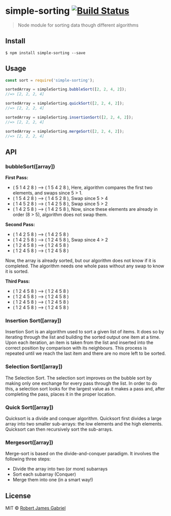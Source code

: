 # simple-sorting [![Build Status](https://travis-ci.org/RobertJGabriel/simple-sorting.svg?branch=master)](https://travis-ci.org/RobertJGabriel/simple-sorting)

> Node module for sorting data though different algorithms


## Install

```
$ npm install simple-sorting --save
```


## Usage

```js
const sort = require('simple-sorting');

sortedArray = simpleSorting.bubbleSort([2, 2, 4, 2]);
//=> [2, 2, 2, 4]

sortedArray = simpleSorting.quickSort([2, 2, 4, 2]);
//=> [2, 2, 2, 4]

sortedArray = simpleSorting.insertionSort([2, 2, 4, 2]);
//=> [2, 2, 2, 4]

sortedArray = simpleSorting.mergeSort([2, 2, 4, 2]);
//=> [2, 2, 2, 4]
```

## API

### bubbleSort([array])

**First Pass:**

- ( 5 1 4 2 8 ) –> ( 1 5 4 2 8 ), Here, algorithm compares the first two elements, and swaps since 5 > 1.
- ( 1 5 4 2 8 ) –>  ( 1 4 5 2 8 ), Swap since 5 > 4
- ( 1 4 5 2 8 ) –>  ( 1 4 2 5 8 ), Swap since 5 > 2
- ( 1 4 2 5 8 ) –> ( 1 4 2 5 8 ), Now, since these elements are already in order (8 > 5), algorithm does not swap them.

**Second Pass:**

- ( 1 4 2 5 8 ) –> ( 1 4 2 5 8 )
- ( 1 4 2 5 8 ) –> ( 1 2 4 5 8 ), Swap since 4 > 2
- ( 1 2 4 5 8 ) –> ( 1 2 4 5 8 )
- ( 1 2 4 5 8 ) –>  ( 1 2 4 5 8 )

Now, the array is already sorted, but our algorithm does not know if it is completed. The algorithm needs one whole pass without any swap to know it is sorted.

**Third Pass:**

- ( 1 2 4 5 8 ) –> ( 1 2 4 5 8 )
- ( 1 2 4 5 8 ) –> ( 1 2 4 5 8 )
- ( 1 2 4 5 8 ) –> ( 1 2 4 5 8 )
- ( 1 2 4 5 8 ) –> ( 1 2 4 5 8 )

### Insertion Sort([array])

Insertion Sort is an algorithm used to sort a given list of items. It does so by iterating through the list and building the sorted output one item at a time. Upon each iteration, an item is taken from the list and inserted into the correct position by comparison with its neighbours. This process is repeated until we reach the last item and there are no more left to be sorted.

### Selection Sort([array])

The Selection Sort. The selection sort improves on the bubble sort by making only one exchange for every pass through the list. In order to do this, a selection sort looks for the largest value as it makes a pass and, after completing the pass, places it in the proper location.

### Quick Sort([array])

Quicksort is a divide and conquer algorithm. Quicksort first divides a large array into two smaller sub-arrays: the low elements and the high elements. Quicksort can then recursively sort the sub-arrays.

### Mergesort([array])

Merge-sort is based on the divide-and-conquer paradigm. It involves the following three steps:

- Divide the array into two (or more) subarrays
- Sort each subarray (Conquer)
- Merge them into one (in a smart way!)

## License

MIT © [Robert James Gabriel](https://robertgabriel.ninja)
